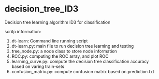 # decision_tree_ID3
Decision tree learning algorithm ID3 for classification

scritp information:
1. dt-learn: Command line running script
2. dt-learn.py: main file to run decision tree learning and testing
3. tree_node.py: a node class to store node information
4. ROC.py: computing the ROC array, and plot ROC
5. learning_curve.py: compute the decision tree classification accuracy based on varing train-sets
6. confusion_matrix.py: compute confusion matrix based on prediction.txt
